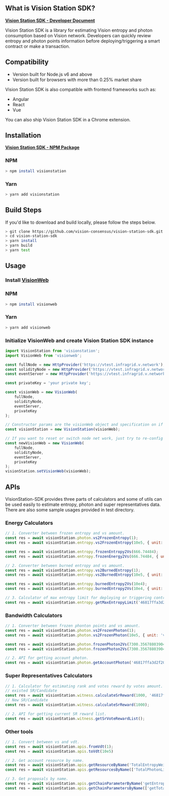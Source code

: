 ## What is Vision Station SDK?

__[Vision Station SDK - Developer Document](https://developers.vision.network/docs/vision-station-intro)__

Vision Station SDK is a library for estimating Vision entropy and photon consumption based on Vision network. Developers can quickly review entropy and photon points information before deploying/triggering a smart contract or make a transaction.


## Compatibility
- Version built for Node.js v6 and above
- Version built for browsers with more than 0.25% market share

Vision Station SDK is also compatible with frontend frameworks such as:
- Angular 
- React
- Vue

You can also ship Vision Station SDK in a Chrome extension.

## Installation

__[Vision Station SDK - NPM Package](https://www.npmjs.com/package/visionstation)__


### NPM
```bash
> npm install visionstation
```

### Yarn
```bash
> yarn add visionstation
```

## Build Steps

If you'd like to download and build locally, please follow the steps below.
```bash
> git clone https://github.com/vision-consensus/vision-station-sdk.git
> cd vision-station-sdk
> yarn install
> yarn build
> yarn test
```

## Usage

### Install [VisionWeb](https://github.com/vision-consensus/visionweb)

### NPM
```bash
> npm install visionweb
```

### Yarn
```bash
> yarn add visionweb
```

### Initialize VisionWeb and create Vision Station SDK instance

```js
import VisionStation from 'visionstation';
import VisionWeb from 'visionweb';

const fullNode = new HttpProvider('https://vtest.infragrid.v.network');
const solidityNode = new HttpProvider('https://vtest.infragrid.v.network');
const eventServer = new HttpProvider('https://vtest.infragrid.v.network');

const privateKey = 'your private key';

const visionWeb = new VisionWeb(
    fullNode,
    solidityNode,
    eventServer,
    privateKey
);

// Constructor params are the visionWeb object and specification on if the net type is on main net or test net/private net
const visionStation = new VisionStation(visionWeb);

// If you want to reset or switch node net work, just try to re-config your visionWeb and reset in visionStation sdk.
const newVisionWeb = new VisionWeb(
    fullNode,
    solidityNode,
    eventServer,
    privateKey
);
visionStation.setVisionWeb(visionWeb);
```
## APIs

VisionStation-SDK provides three parts of calculators and some of utils can be used easily to estimate entropy, photon and super representatives data.
There are also some sample usages provided in test directory.

### Energy Calculators
```js
// 1. Converter between frozen entropy and vs amount.
const res = await visionStation.photon.vs2FrozenEntropy(1);
const res = await visionStation.entropy.vs2FrozenEntropy(10e5, { unit: 'vdt' });

const res = await visionStation.entropy.frozenEntropy2Vs(666.74484);
const res = await visionStation.entropy.frozenEnergy2Vs(666.74484, { unit: 'vdt' });

// 2. Converter between burned entropy and vs amount.
const res = await visionStation.entropy.vs2BurnedEntropy(1);
const res = await visionStation.entropy.vs2BurnedEntropy(10e5, { unit: 'vdt' });

const res = await visionStation.entropy.burnedEntropy2Vs(10e4);
const res = await visionStation.entropy.burnedEntropy2Vs(10e4, { unit: 'vdt' });

// 3. Calculator of max entropy limit for deploying or triggering contract.
const res = await visionStation.entropy.getMaxEntropyLimit('46817ffa3d2f2028fcb9b8d2c619448cb3e3934c47', 1000);
```

### Bandwidth Calculators
```js
// 1. Converter between frozen phonton points and vs amount.
const res = await visionStation.photon.vs2FrozenPhoton(1);
const res = await visionStation.photon.vs2FrozenPhoton(10e5, { unit: 'vdt' });

const res = await visionStation.photon.frozenPhoton2Vs(7300.356788039041);
const res = await visionStation.photon.frozenPhoton2Vs(7300.356788039041, { unit: 'vdt' });

// 2. API for getting account photon.
const res = await visionStation.photon.getAccountPhoton('46817ffa3d2f2028fcb9b8d2c619448cb3e3934c47');
```

### Super Representatives Calculators
```js
// 1. Calculator for estimating rank and votes reward by votes amount.
// existed SR/Candidate
const res = await visionStation.witness.calculateSrReward(1000, '46817ffa3d2f2028fcb9b8d2c619448cb3e3934c47');
// New SR/Candidate
const res = await visionStation.witness.calculateSrReward(1000);

// 2. API for getting current SR reward list.
const res = await visionStation.witness.getSrVoteRewardList();
```

### Other tools
```js
// 1. Convert between vs and vdt.
const res = await visionStation.apis.fromVdt(1);
const res = await visionStation.apis.toVdt(10e5)

// 2. Get account resource by name.
const res = await visionStation.apis.getResourceByName('TotalEntropyWeight');
const res = await visionStation.apis.getResourcesByName(['TotalPhotonLimit', 'TotalPhotonWeight']);

// 3. Get proposals by name.
const res = await visionStation.apis.getChainParameterByName('getEntropyFee');
const res = await visionStation.apis.getChainParametersByName(['getTotalEntropyLimit', 'getEntropyFee']);
```
